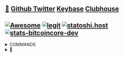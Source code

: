 ## [🐝](https://keyserver.ubuntu.com/pks/lookup?search=randy.lee.mcmillan%40gmail.com&fingerprint=on&op=vindex) [Github ](http://github.com/randymcmillan) [Twitter](https://twitter.com/RandyMcMillan) [Keybase](https://randymcmillan.keybase.pub) [Clubhouse](https://clubhouse.com/@randymcmillan)
<AUTOMATION>
<p>

## [![Awesome](https://awesome.re/badge.svg)](./sources/awesome.md) [![legit](https://github.com/RandyMcMillan/legit/actions/workflows/automate.yml/badge.svg)](https://github.com/RandyMcMillan/legit/actions/workflows/automate.yml) [![statoshi.host](https://github.com/RandyMcMillan/randymcmillan/actions/workflows/statoshi.host.yml/badge.svg)](https://github.com/RandyMcMillan/randymcmillan/actions/workflows/statoshi.host.yml) [![stats-bitcoincore-dev](https://github.com/RandyMcMillan/randymcmillan/actions/workflows/stats.bitcoincore.dev.yml/badge.svg)](https://github.com/RandyMcMillan/randymcmillan/actions/workflows/stats.bitcoincore.dev.yml)

<CENTER></CENTER>

</p>
</AUTOMATION>


<details>
<summary>COMMANDS</summary>

```shell
TOKEN=$(~/GH_TOKEN); export TOKEN && curl -I https://api.github.com -u $(GIT_USER):$TOKEN
```
</p>
</details>



<details>
<summary>👀</summary>
<p>

```shell
seq 0 947 | (while read -r n; do bitcoin-cli gettxout \
54e48e5f5c656b26c3bca14a8c95aa583d07ebe84dde3b7dd4a78f4e4186e713 $n \
| jq -r '.scriptPubKey.asm' | awk '{ print $2 $3 $4 }'; done) | \
tr -d '\n' | cut -c 17-368600 | xxd -r -p > bitcoin.pdf
```

</p>
</details>